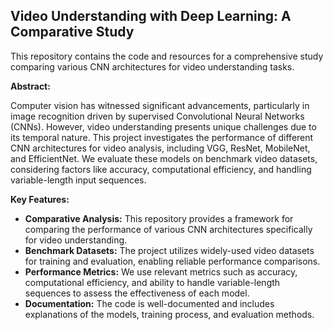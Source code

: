 ## Video Understanding with Deep Learning: A Comparative Study

This repository contains the code and resources for a comprehensive study comparing various CNN architectures for video understanding tasks.

**Abstract:**

Computer vision has witnessed significant advancements, particularly in image recognition driven by supervised Convolutional Neural Networks (CNNs). However, video understanding presents unique challenges due to its temporal nature. This project investigates the performance of different CNN architectures for video analysis, including VGG, ResNet, MobileNet, and EfficientNet. We evaluate these models on benchmark video datasets, considering factors like accuracy, computational efficiency, and handling variable-length input sequences.

**Key Features:**

* **Comparative Analysis:** This repository provides a framework for comparing the performance of various CNN architectures specifically for video understanding.
* **Benchmark Datasets:** The project utilizes widely-used video datasets for training and evaluation, enabling reliable performance comparisons.
* **Performance Metrics:** We use relevant metrics such as accuracy, computational efficiency, and ability to handle variable-length sequences to assess the effectiveness of each model.
* **Documentation:** The code is well-documented and includes explanations of the models, training process, and evaluation methods.

